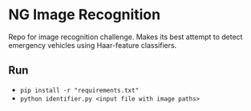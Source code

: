 # NG Image Recognition

Repo for image recognition challenge.
Makes its best attempt to detect emergency vehicles using Haar-feature classifiers.

## Run
  - `pip install -r "requirements.txt"`
  - `python identifier.py <input file with image paths>`